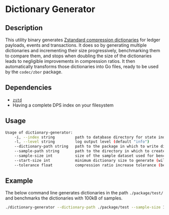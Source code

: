 # Dictionary Generator

## Description

This utility binary generates [Zstandard compression dictionaries](http://facebook.github.io/zstd/#small-data) for
ledger payloads, events and transactions. It does so by generating multiple dictionaries and incrementing their size
progressively, benchmarking them to compare them, and stops when doubling the size of the dictionaries leads to
negligible improvements in compression ratios. It then automatically transforms those dictionaries into Go files,
ready to be used by the `codec/zbor` package.

## Dependencies

* [`zstd`](https://github.com/facebook/zstd#build-instructions)
* Having a complete DPS index on your filesystem

## Usage

```sh
Usage of dictionary-generator:
    -i, --index string         path to database directory for state index (default "index")
    -l, --level string         log output level (default "info")
    --dictionary-path string   path to the package in which to write dictionaries (default "./codec/zbor")
    --sample-path string       path to the directory in which to create temporary samples for dictionary training (default "./samples")
    --sample-size int          size of the sample dataset used for benchmarking (higher values increase accuracy at the expense of speed) (default 1024*1024)
    --start-size int           minimum dictionary size to generate (will be doubled on each iteration) (default 512)
    --tolerance float          compression ratio increase tolerance (between 0 and 1) (default 0.1)
```

## Example

The below command line generates dictionaries in the path `./package/test/` and benchmarks the dictionaries with 100kB of samples.

```sh
./dictionary-generator --dictionary-path ./package/test --sample-size 100000
```
